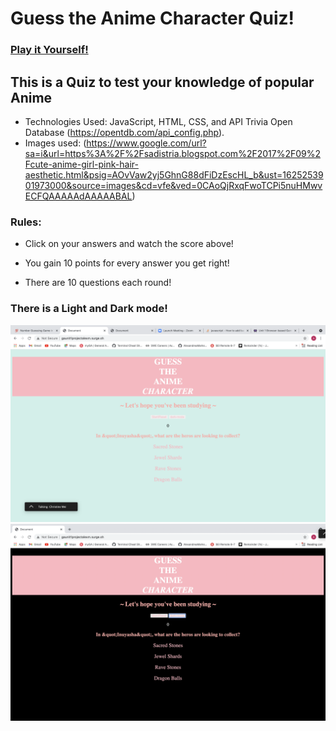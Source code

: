# Guess the Anime Character Quiz!

  ### [Play it Yourself!](http://gaunit1projectalexm.surge.sh/)

## This is a Quiz to test your knowledge of popular Anime

* Technologies Used: JavaScript, HTML, CSS, and API Trivia Open Database (https://opentdb.com/api_config.php).
* Images used: (https://www.google.com/url?sa=i&url=https%3A%2F%2Fsadistria.blogspot.com%2F2017%2F09%2Fcute-anime-girl-pink-hair-aesthetic.html&psig=AOvVaw2yj5GhnG88dFiDzEscHL_b&ust=1625253901973000&source=images&cd=vfe&ved=0CAoQjRxqFwoTCPi5nuHMwvECFQAAAAAdAAAAABAL)

### Rules: 
- Click on your answers and watch the score above!
  
- You gain 10 points for every answer you get right!

- There are 10 questions each round!

### There is a Light and Dark mode!

![alt text](assets/Gameimages.png)
![DarkMode](assets/DarkMode.png)
